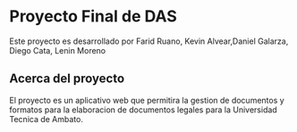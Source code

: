 # Proyecto Final de DAS

Este proyecto es desarrollado por Farid Ruano, Kevin Alvear,Daniel Galarza, Diego Cata, Lenin Moreno

## Acerca del proyecto

El proyecto es un aplicativo web que permitira la gestion de documentos y formatos para la elaboracion
de documentos legales para la Universidad Tecnica de Ambato.
